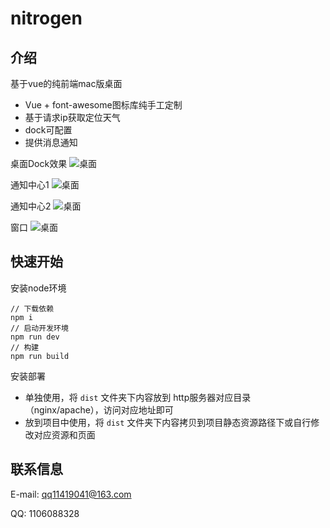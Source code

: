 # nitrogen

## 介绍
基于vue的纯前端mac版桌面
- Vue + font-awesome图标库纯手工定制
- 基于请求ip获取定位天气
- dock可配置
- 提供消息通知

桌面Dock效果
![桌面](https://gitee.com/justlive1/nitrogen/raw/master/public/images/sp1.jpg)


通知中心1
![桌面](https://gitee.com/justlive1/nitrogen/raw/master/public/images/sp1.jpg)


通知中心2
![桌面](https://gitee.com/justlive1/nitrogen/raw/master/public/images/sp1.jpg)


窗口
![桌面](https://gitee.com/justlive1/nitrogen/raw/master/public/images/sp1.jpg)

## 快速开始

安装node环境

```
// 下载依赖
npm i
// 启动开发环境
npm run dev
// 构建
npm run build
```

安装部署

- 单独使用，将 `dist` 文件夹下内容放到 http服务器对应目录 （nginx/apache），访问对应地址即可
- 放到项目中使用，将 `dist` 文件夹下内容拷贝到项目静态资源路径下或自行修改对应资源和页面

## 联系信息

E-mail: qq11419041@163.com

QQ: 1106088328
